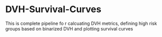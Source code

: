 # DVH-Survival-Curves
This is complete pipeline fo r calcuating DVH metrics, defining high risk groups based on binarized DVH and plotting survival curves
